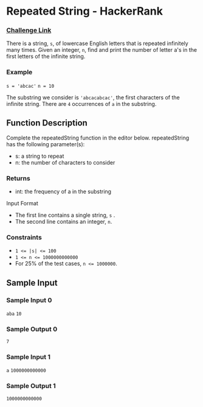 # Repeated String - HackerRank

### [Challenge Link](https://www.hackerrank.com/challenges/repeated-string/problem)


There is a string, `s`, of lowercase English letters that is repeated infinitely many times. Given an integer, `n`, find and print the number of letter a's in the first  letters of the infinite string.

### Example
`s = 'abcac'`
`n = 10`

The substring we consider is `'abcacabcac'`, the first  characters of the infinite string. There are `4` occurrences of `a` in the substring.

## Function Description

Complete the repeatedString function in the editor below.
repeatedString has the following parameter(s):

- s: a string to repeat
- n: the number of characters to consider

### Returns
- int: the frequency of a in the substring

Input Format
- The first line contains a single string, `s` .
- The second line contains an integer, `n`.

### Constraints
- `1 <= |s| <= 100`
- `1 <= n <= 1000000000000`
- For 25% of the test cases, `n <= 1000000`.


## Sample Input

### Sample Input 0
`aba`
`10`

### Sample Output 0
`7`

### Sample Input 1
`a`
`1000000000000`

### Sample Output 1
`1000000000000`
